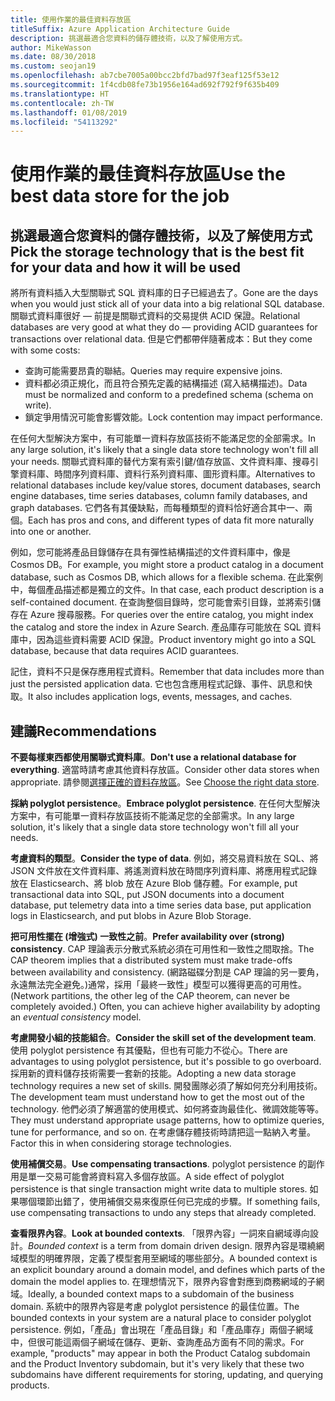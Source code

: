 ```yaml
---
title: 使用作業的最佳資料存放區
titleSuffix: Azure Application Architecture Guide
description: 挑選最適合您資料的儲存體技術，以及了解使用方式。
author: MikeWasson
ms.date: 08/30/2018
ms.custom: seojan19
ms.openlocfilehash: ab7cbe7005a00bcc2bfd7bad97f3eaf125f53e12
ms.sourcegitcommit: 1f4cdb08fe73b1956e164ad692f792f9f635b409
ms.translationtype: HT
ms.contentlocale: zh-TW
ms.lasthandoff: 01/08/2019
ms.locfileid: "54113292"
---
```

# <a name="use-the-best-data-store-for-the-job"></a><span data-ttu-id="18034-103">使用作業的最佳資料存放區</span><span class="sxs-lookup"><span data-stu-id="18034-103">Use the best data store for the job</span></span>

## <a name="pick-the-storage-technology-that-is-the-best-fit-for-your-data-and-how-it-will-be-used"></a><span data-ttu-id="18034-104">挑選最適合您資料的儲存體技術，以及了解使用方式</span><span class="sxs-lookup"><span data-stu-id="18034-104">Pick the storage technology that is the best fit for your data and how it will be used</span></span>

<span data-ttu-id="18034-105">將所有資料插入大型關聯式 SQL 資料庫的日子已經過去了。</span><span class="sxs-lookup"><span data-stu-id="18034-105">Gone are the days when you would just stick all of your data into a big relational SQL database.</span></span> <span data-ttu-id="18034-106">關聯式資料庫很好 &mdash; 前提是關聯式資料的交易提供 ACID 保證。</span><span class="sxs-lookup"><span data-stu-id="18034-106">Relational databases are very good at what they do &mdash; providing ACID guarantees for transactions over relational data.</span></span> <span data-ttu-id="18034-107">但是它們都帶伴隨著成本：</span><span class="sxs-lookup"><span data-stu-id="18034-107">But they come with some costs:</span></span>

- <span data-ttu-id="18034-108">查詢可能需要昂貴的聯結。</span><span class="sxs-lookup"><span data-stu-id="18034-108">Queries may require expensive joins.</span></span>
- <span data-ttu-id="18034-109">資料都必須正規化，而且符合預先定義的結構描述 (寫入結構描述)。</span><span class="sxs-lookup"><span data-stu-id="18034-109">Data must be normalized and conform to a predefined schema (schema on write).</span></span>
- <span data-ttu-id="18034-110">鎖定爭用情況可能會影響效能。</span><span class="sxs-lookup"><span data-stu-id="18034-110">Lock contention may impact performance.</span></span>

<span data-ttu-id="18034-111">在任何大型解決方案中，有可能單一資料存放區技術不能滿足您的全部需求。</span><span class="sxs-lookup"><span data-stu-id="18034-111">In any large solution, it's likely that a single data store technology won't fill all your needs.</span></span> <span data-ttu-id="18034-112">關聯式資料庫的替代方案有索引鍵/值存放區、文件資料庫、搜尋引擎資料庫、時間序列資料庫、資料行系列資料庫、圖形資料庫。</span><span class="sxs-lookup"><span data-stu-id="18034-112">Alternatives to relational databases include key/value stores, document databases, search engine databases, time series databases, column family databases, and graph databases.</span></span> <span data-ttu-id="18034-113">它們各有其優缺點，而每種類型的資料恰好適合其中一、兩個。</span><span class="sxs-lookup"><span data-stu-id="18034-113">Each has pros and cons, and different types of data fit more naturally into one or another.</span></span>

<span data-ttu-id="18034-114">例如，您可能將產品目錄儲存在具有彈性結構描述的文件資料庫中，像是 Cosmos DB。</span><span class="sxs-lookup"><span data-stu-id="18034-114">For example, you might store a product catalog in a document database, such as Cosmos DB, which allows for a flexible schema.</span></span> <span data-ttu-id="18034-115">在此案例中，每個產品描述都是獨立的文件。</span><span class="sxs-lookup"><span data-stu-id="18034-115">In that case, each product description is a self-contained document.</span></span> <span data-ttu-id="18034-116">在查詢整個目錄時，您可能會索引目錄，並將索引儲存在 Azure 搜尋服務。</span><span class="sxs-lookup"><span data-stu-id="18034-116">For queries over the entire catalog, you might index the catalog and store the index in Azure Search.</span></span> <span data-ttu-id="18034-117">產品庫存可能放在 SQL 資料庫中，因為這些資料需要 ACID 保證。</span><span class="sxs-lookup"><span data-stu-id="18034-117">Product inventory might go into a SQL database, because that data requires ACID guarantees.</span></span>

<span data-ttu-id="18034-118">記住，資料不只是保存應用程式資料。</span><span class="sxs-lookup"><span data-stu-id="18034-118">Remember that data includes more than just the persisted application data.</span></span> <span data-ttu-id="18034-119">它也包含應用程式記錄、事件、訊息和快取。</span><span class="sxs-lookup"><span data-stu-id="18034-119">It also includes application logs, events, messages, and caches.</span></span>

## <a name="recommendations"></a><span data-ttu-id="18034-120">建議</span><span class="sxs-lookup"><span data-stu-id="18034-120">Recommendations</span></span>

<span data-ttu-id="18034-121">**不要每樣東西都使用關聯式資料庫**。</span><span class="sxs-lookup"><span data-stu-id="18034-121">**Don't use a relational database for everything**.</span></span> <span data-ttu-id="18034-122">適當時請考慮其他資料存放區。</span><span class="sxs-lookup"><span data-stu-id="18034-122">Consider other data stores when appropriate.</span></span> <span data-ttu-id="18034-123">請參閱[選擇正確的資料存放區][data-store-overview]。</span><span class="sxs-lookup"><span data-stu-id="18034-123">See [Choose the right data store][data-store-overview].</span></span>

<span data-ttu-id="18034-124">**採納 polyglot persistence**。</span><span class="sxs-lookup"><span data-stu-id="18034-124">**Embrace polyglot persistence**.</span></span> <span data-ttu-id="18034-125">在任何大型解決方案中，有可能單一資料存放區技術不能滿足您的全部需求。</span><span class="sxs-lookup"><span data-stu-id="18034-125">In any large solution, it's likely that a single data store technology won't fill all your needs.</span></span>

<span data-ttu-id="18034-126">**考慮資料的類型**。</span><span class="sxs-lookup"><span data-stu-id="18034-126">**Consider the type of data**.</span></span> <span data-ttu-id="18034-127">例如，將交易資料放在 SQL、將 JSON 文件放在文件資料庫、將遙測資料放在時間序列資料庫、將應用程式記錄放在 Elasticsearch、將 blob 放在 Azure Blob 儲存體。</span><span class="sxs-lookup"><span data-stu-id="18034-127">For example, put transactional data into SQL, put JSON documents into a document database, put telemetry data into a time series data base, put application logs in Elasticsearch, and put blobs in Azure Blob Storage.</span></span>

<span data-ttu-id="18034-128">**把可用性擺在 (增強式) 一致性之前**。</span><span class="sxs-lookup"><span data-stu-id="18034-128">**Prefer availability over (strong) consistency**.</span></span> <span data-ttu-id="18034-129">CAP 理論表示分散式系統必須在可用性和一致性之間取捨。</span><span class="sxs-lookup"><span data-stu-id="18034-129">The CAP theorem implies that a distributed system must make trade-offs between availability and consistency.</span></span> <span data-ttu-id="18034-130">(網路磁碟分割是 CAP 理論的另一要角，永遠無法完全避免。)通常，採用「最終一致性」模型可以獲得更高的可用性。</span><span class="sxs-lookup"><span data-stu-id="18034-130">(Network partitions, the other leg of the CAP theorem, can never be completely avoided.) Often, you can achieve higher availability by adopting an *eventual consistency* model.</span></span>

<span data-ttu-id="18034-131">**考慮開發小組的技能組合**。</span><span class="sxs-lookup"><span data-stu-id="18034-131">**Consider the skill set of the development team**.</span></span> <span data-ttu-id="18034-132">使用 polyglot persistence 有其優點，但也有可能力不從心。</span><span class="sxs-lookup"><span data-stu-id="18034-132">There are advantages to using polyglot persistence, but it's possible to go overboard.</span></span> <span data-ttu-id="18034-133">採用新的資料儲存技術需要一套新的技能。</span><span class="sxs-lookup"><span data-stu-id="18034-133">Adopting a new data storage technology requires a new set of skills.</span></span> <span data-ttu-id="18034-134">開發團隊必須了解如何充分利用技術。</span><span class="sxs-lookup"><span data-stu-id="18034-134">The development team must understand how to get the most out of the technology.</span></span> <span data-ttu-id="18034-135">他們必須了解適當的使用模式、如何將查詢最佳化、微調效能等等。</span><span class="sxs-lookup"><span data-stu-id="18034-135">They must understand appropriate usage patterns, how to optimize queries, tune for performance, and so on.</span></span> <span data-ttu-id="18034-136">在考慮儲存體技術時請把這一點納入考量。</span><span class="sxs-lookup"><span data-stu-id="18034-136">Factor this in when considering storage technologies.</span></span>

<span data-ttu-id="18034-137">**使用補償交易**。</span><span class="sxs-lookup"><span data-stu-id="18034-137">**Use compensating transactions**.</span></span> <span data-ttu-id="18034-138">polyglot persistence 的副作用是單一交易可能會將資料寫入多個存放區。</span><span class="sxs-lookup"><span data-stu-id="18034-138">A side effect of polyglot persistence is that single transaction might write data to multiple stores.</span></span> <span data-ttu-id="18034-139">如果哪個環節出錯了，使用補償交易來復原任何已完成的步驟。</span><span class="sxs-lookup"><span data-stu-id="18034-139">If something fails, use compensating transactions to undo any steps that already completed.</span></span>

<span data-ttu-id="18034-140">**查看限界內容**。</span><span class="sxs-lookup"><span data-stu-id="18034-140">**Look at bounded contexts**.</span></span> <span data-ttu-id="18034-141">「限界內容」一詞來自網域導向設計。</span><span class="sxs-lookup"><span data-stu-id="18034-141">*Bounded context* is a term from domain driven design.</span></span> <span data-ttu-id="18034-142">限界內容是環繞網域模型的明確界限，定義了模型套用至網域的哪些部分。</span><span class="sxs-lookup"><span data-stu-id="18034-142">A bounded context is an explicit boundary around a domain model, and defines which parts of the domain the model applies to.</span></span> <span data-ttu-id="18034-143">在理想情況下，限界內容會對應到商務網域的子網域。</span><span class="sxs-lookup"><span data-stu-id="18034-143">Ideally, a bounded context maps to a subdomain of the business domain.</span></span> <span data-ttu-id="18034-144">系統中的限界內容是考慮 polyglot persistence 的最佳位置。</span><span class="sxs-lookup"><span data-stu-id="18034-144">The bounded contexts in your system are a natural place to consider polyglot persistence.</span></span> <span data-ttu-id="18034-145">例如，「產品」會出現在「產品目錄」和「產品庫存」兩個子網域中，但很可能這兩個子網域在儲存、更新、查詢產品方面有不同的需求。</span><span class="sxs-lookup"><span data-stu-id="18034-145">For example, "products" may appear in both the Product Catalog subdomain and the Product Inventory subdomain, but it's very likely that these two subdomains have different requirements for storing, updating, and querying products.</span></span>

[data-store-overview]: ../technology-choices/data-store-overview.md
